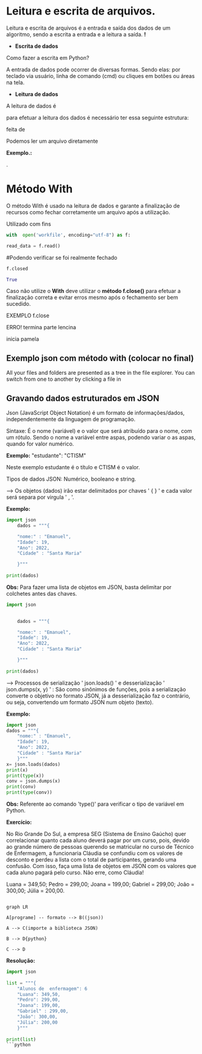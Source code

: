 
# Leitura e escrita de arquivos.

Leitura e escrita de arquivos é a entrada e saída dos dados de um algoritmo, sendo a escrita a entrada e a leitura a saída.   **!**

- **Escrita de dados**

Como fazer a escrita em Python?

A entrada de dados pode ocorrer de diversas formas. Sendo elas: por teclado via usuário, linha de comando (cmd) ou cliques em botões ou áreas na tela.

- **Leitura de dados**

A leitura de dados é

para efetuar a leitura dos dados é necessário ter essa seguinte estrutura:


feita de 

Podemos ler um arquivo diretamente 

**Exemplo.:**

.
# Método With

O método With é usado na leitura de dados e garante a finalização de recursos como fechar corretamente um arquivo após a utilização.

Utilizado com fins 
 
 ```python
with  open('workfile', encoding="utf-8") as f:

read_data = f.read()
```

#Podendo verificar se foi realmente fechado

```python
f.closed

True
```
 
Caso não utilize o **With** deve utilizar o **método f.close()** para efetuar a finalização correta e evitar erros mesmo após o fechamento ser bem sucedido.

EXEMPLO f.close

ERRO!
termina parte lencina

inicia pamela

## Exemplo json com método with (colocar no final)

All your files and folders are presented as a tree in the file explorer. You can switch from one to another by clicking a file in


## Gravando dados estruturados em JSON

Json (JavaScript Object Notation) é um formato de informações/dados, independentemente da linguagem de programação.

Sintaxe: É o nome (variável) e o valor que será atribuído para o nome, com um rótulo. Sendo o nome a variável entre aspas, podendo variar o as aspas, quando for valor numérico.

**Exemplo:**
 "estudante": "CTISM"

Neste exemplo estudante é o título e CTISM é o valor. 

Tipos de dados JSON: Numérico, booleano e string.

--> Os objetos (dados) irão estar delimitados por chaves ' { } ' e cada valor será separa por virgula ' , '.

**Exemplo:**
```python
import json
	dados = """{

	"nome:" : "Emanuel",
	"Idade": 19,
	"Ano": 2022,
	"Cidade" : "Santa Maria"

	}"""
	
print(dados)
```
	
**Obs:** Para fazer uma lista de objetos em JSON, basta delimitar por colchetes antes das chaves.

```python	
import json

	
	dados = """{

	"nome:" : "Emanuel",
	"Idade": 19,
	"Ano": 2022,
	"Cidade" : "Santa Maria"

	}"""
	
print(dados)

```


--> Processos de serialização ' json.loads() ' e desserialização ' json.dumps(x, y) ' : São como sinônimos de funções, pois a serialização converte o objetivo no formato JSON, já a desserialização faz o contrário, ou seja, convertendo um formato JSON num objeto (texto).

**Exemplo:** 
```python	
import json
dados = """{
	"nome:" : "Emanuel",
	"Idade": 19,
	"Ano": 2022,
	"Cidade" : "Santa Maria"
	}"""
x= json.loads(dados)  
print(x) 
print(type(x))
conv = json.dumps(x)  
print(conv)
print(type(conv))
```
**Obs:** Referente ao comando 'type()' para verificar o tipo de variável em Python.

**Exercício:** 

No Rio Grande Do Sul, a empresa SEG (Sistema de Ensino Gaúcho) quer correlacionar quanto cada aluno deverá pagar por um curso, pois, devido ao  grande número  de pessoas querendo se matricular no curso de Técnico de Enfermagem, a funcionaria Cláudia se confundiu com os valores de desconto e perdeu a lista com o total de participantes, gerando uma confusão. Com isso, faça uma lista de objetos em JSON com os valores que cada aluno pagará pelo curso. Não erre, como Cláudia!

Luana = 349,50; Pedro = 299,00; Joana = 199,00; Gabriel = 299,00;
João = 300,00; Júlia = 200,00.

```mermaid

graph LR

A[programe] -- formato --> B((json))

A --> C(importe a biblioteca JSON)

B --> D{python}

C --> D

```


**Resolução:**
```python	
import json
	
list = """{
	"Alunos de  enfermagem": 6 
	"Luana": 349,50, 
	"Pedro": 299,00, 
	"Joana": 199,00, 
	"Gabriel" : 299,00,
	"João": 300,00, 
	"Júlia": 200,00
	}"""
	
print(list)
```python	